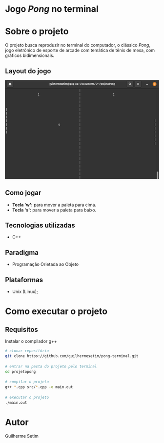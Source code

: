 # Jogo *Pong* no terminal

# Sobre o projeto

O projeto busca reproduzir no terminal do computador, o clássico *Pong*, jogo eletrônico de esporte de arcade com temática de tênis de mesa, com gráficos bidimensionais.


## Layout do jogo
![Jogo](assets/imagem1.png) 

## Como jogar
- **Tecla 'w':** para mover a paleta para cima.
- **Tecla 's':** para mover a paleta para baixo.


## Tecnologias utilizadas
- C++

## Paradigma
- Programação Orietada ao Objeto

## Plataformas
- Unix (Linux);

# Como executar o projeto

## Requisitos
Instalar o compilador g++

```bash
# clonar repositório
git clone https://github.com/guilhermesetim/pong-terminal.git

# entrar na pasta do projeto pelo terminal
cd projetopong

# compilar o projeto
g++ *.cpp src/*.cpp -o main.out

# executar o projeto
./main.out
```

# Autor

Guilherme Setim